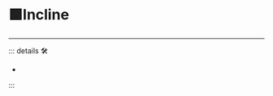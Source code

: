 # 🟩<ekos>Incline</ekos>

---

<!-- =================================================== -->
<!-- =================================================== -->
<!-- =================================================== -->
<!-- =================================================== -->
<!-- =================================================== -->
::: details 🛠

-

:::
